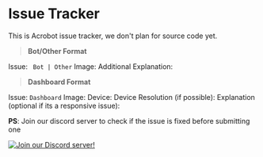 # Issue Tracker
This is Acrobot issue tracker, we don't plan for source code yet. 

> **Bot/Other Format**

Issue: ` Bot | Other`
Image:
Additional Explanation:


> **Dashboard Format**

Issue: `Dashboard`
Image:
Device:
Device Resolution (if possible):
Explanation (optional if its a responsive issue):


**PS**: Join our discord server to check if the issue is fixed before submitting one 

[![Join our Discord server!](https://invidget.switchblade.xyz/8ansRef4AZ)](http://discord.gg/8ansRef4AZ)




